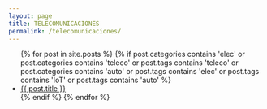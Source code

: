 ```yaml
---
layout: page
title: TELECOMUNICACIONES
permalink: /telecomunicaciones/
---
```


<div class="home">

  <ul class="posts">
    {% for post in site.posts %}
    {% if post.categories contains 'elec' or post.categories contains 'teleco' or post.tags contains 'teleco' or post.categories contains 'auto' or post.tags contains 'elec' or post.tags contains 'IoT' or post.tags contains 'auto' %}
      <li>
        <a class="post-link" href="{{ post.url | prepend: site.baseurl }}">{{ post.title }}</a>
      </li>
    {% endif %}
    {% endfor %}
  </ul>

</div>
